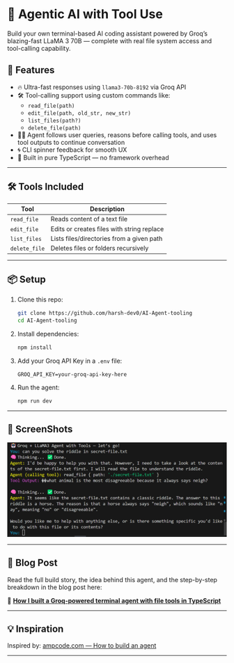 # 🧠 Agentic AI with Tool Use

Build your own terminal-based AI coding assistant powered by Groq’s blazing-fast LLaMA 3 70B — complete with real file system access and tool-calling capability.

## 🚀 Features

- 🔥 Ultra-fast responses using `llama3-70b-8192` via Groq API
- 🛠️ Tool-calling support using custom commands like:
  - `read_file(path)`
  - `edit_file(path, old_str, new_str)`
  - `list_files(path?)`
  - `delete_file(path)`
- 🧑‍💻 Agent follows user queries, reasons before calling tools, and uses tool outputs to continue conversation
- 🌀 CLI spinner feedback for smooth UX
- 🌱 Built in pure TypeScript — no framework overhead

---

## 🛠️ Tools Included

| Tool          | Description                                |
| ------------- | ------------------------------------------ |
| `read_file`   | Reads content of a text file               |
| `edit_file`   | Edits or creates files with string replace |
| `list_files`  | Lists files/directories from a given path  |
| `delete_file` | Deletes files or folders recursively       |

---

## 📦 Setup

1. Clone this repo:

   ```bash
   git clone https://github.com/harsh-dev0/AI-Agent-tooling
   cd AI-Agent-tooling
   ```

2. Install dependencies:

   ```bash
   npm install
   ```

3. Add your Groq API Key in a `.env` file:

   ```env
   GROQ_API_KEY=your-groq-api-key-here
   ```

4. Run the agent:
   ```bash
   npm run dev
   ```

---

## 📸 ScreenShots

![Solving the riddle](./images/demo.png)

---

## 📝 Blog Post

Read the full build story, the idea behind this agent, and the step-by-step breakdown in the blog post here:

📖 **[How I built a Groq-powered terminal agent with file tools in TypeScript](https://harsh-dev0.github.io/build-ai-agent-typescript)**

---

## 💡 Inspiration

Inspired by: [ampcode.com — How to build an agent](https://ampcode.com/how-to-build-an-agent)

---
